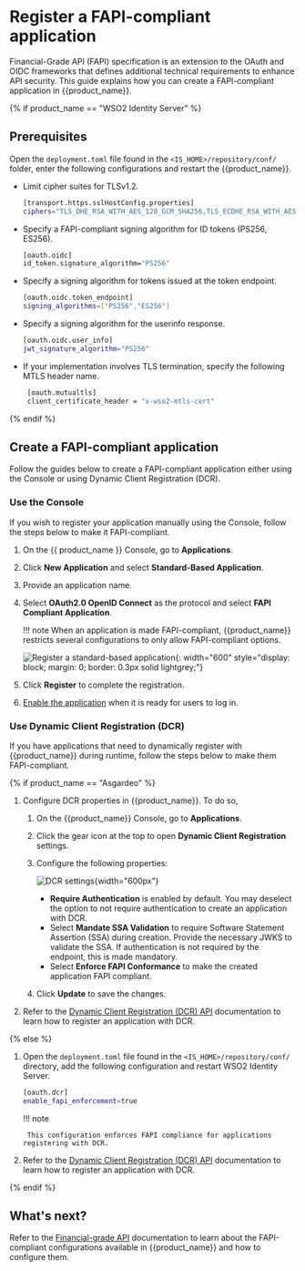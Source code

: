 # Register a FAPI-compliant application

Financial-Grade API (FAPI) specification is an extension to the OAuth and OIDC frameworks that defines additional technical requirements to enhance API security. This guide explains how you can create a FAPI-compliant application in {{product_name}}.

{% if product_name == "WSO2 Identity Server" %}
## Prerequisites

Open the `deployment.toml` file found in the `<IS_HOME>/repository/conf/` folder, enter the following configurations and restart the {{product_name}}.

- Limit cipher suites for TLSv1.2.
    ```bash
    [transport.https.sslHostConfig.properties]
    ciphers="TLS_DHE_RSA_WITH_AES_128_GCM_SHA256,TLS_ECDHE_RSA_WITH_AES_128_GCM_SHA256,TLS_DHE_RSA_WITH_AES_256_GCM_SHA384,TLS_ECDHE_RSA_WITH_AES_256_GCM_SHA384"
    ```
- Specify a FAPI-compliant signing algorithm for ID tokens (PS256, ES256).
    ```bash
    [oauth.oidc]
    id_token.signature_algorithm="PS256"
    ```
- Specify a signing algorithm for tokens issued at the token endpoint.
    ```bash
    [oauth.oidc.token_endpoint]
    signing_algorithms=["PS256","ES256"]
    ```
- Specify a signing algorithm for the userinfo response.
    ```bash
    [oauth.oidc.user_info]
    jwt_signature_algorithm="PS256"
    ```
- If your implementation involves TLS termination, specify the following MTLS header name.
    ```bash
     [oauth.mutualtls]
     client_certificate_header = "x-wso2-mtls-cert"
    ```
{% endif %}
## Create a FAPI-compliant application

Follow the guides below to create a FAPI-compliant application either using the Console or using Dynamic Client Registration (DCR).

### Use the Console

If you wish to register your application manually using the Console, follow the steps below to make it FAPI-compliant.

1. On the {{ product_name }} Console, go to **Applications**.

2. Click **New Application** and select **Standard-Based Application**.

3. Provide an application name.

4. Select **OAuth2.0 OpenID Connect** as the protocol and select **FAPI Compliant Application**.

    !!! note
        When an application is made FAPI-compliant, {{product_name}} restricts several configurations to only allow FAPI-compliant options.

    ![Register a standard-based application]({{base_path}}/assets/img/guides/applications/fapi-compliant-apps/register-a-fapi-application.png){: width="600" style="display: block; margin: 0; border: 0.3px solid lightgrey;"}

5. Click **Register** to complete the registration.

6. [Enable the application]({{base_path}}/guides/applications/#enabledisable-an-application) when it is ready for users to log in.


### Use Dynamic Client Registration (DCR)

If you have applications that need to dynamically register with {{product_name}} during runtime, follow the steps below to make them FAPI-compliant.

{% if product_name == "Asgardeo" %}

1. Configure DCR properties in {{product_name}}. To do so,

    1. On the {{product_name}} Console, go to **Applications**.

    2. Click the gear icon at the top to open **Dynamic Client Registration** settings.

    3. Configure the following properties:

        ![DCR settings]({{base_path}}/assets/img/guides/applications/fapi-compliant-apps/fapi-dcr-settings.png){width="600px"}

        -   **Require Authentication** is enabled by default. You may deselect the option to not require authentication to create an application with DCR.
        - Select **Mandate SSA Validation** to require Software Statement Assertion (SSA) during creation. Provide the necessary JWKS to validate the SSA. If authentication is not required by the endpoint, this is made mandatory.
        - Select **Enforce FAPI Conformance** to make the created application FAPI compliant.

    4. Click **Update** to save the changes.

2. Refer to the [Dynamic Client Registration (DCR) API]({{base_path}}/apis/dynamic-client-registration-rest-api/) documentation to learn how to register an application with DCR.

{% else %}

1. Open the `deployment.toml` file found in the `<IS_HOME>/repository/conf/` directory, add the following configuration and restart WSO2 Identity Server.

    ```bash
    [oauth.dcr]
    enable_fapi_enforcement=true
    ```

    !!! note

        This configuration enforces FAPI compliance for applications registering with DCR.

2. Refer to the [Dynamic Client Registration (DCR) API]({{base_path}}/apis/dynamic-client-registration-rest-api/) documentation to learn how to register an application with DCR.

{% endif %}


## What's next?

Refer to the [Financial-grade API]({{base_path}}/references/financial-grade-api/) documentation to learn about the FAPI-compliant configurations available in {{product_name}} and how to configure them.
